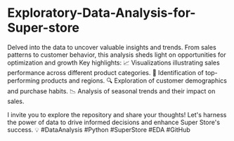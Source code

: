 # Exploratory-Data-Analysis-for-Super-store
Delved into the data to uncover valuable insights and trends. From sales patterns to customer behavior, this analysis sheds light on opportunities for optimization and growth
Key highlights:
📈 Visualizations illustrating sales performance across different product categories.
🎯 Identification of top-performing products and regions.
🔍 Exploration of customer demographics and purchase habits.
📉 Analysis of seasonal trends and their impact on sales.

I invite you to explore the repository and share your thoughts! Let's harness the power of data to drive informed decisions and enhance Super Store's success. 💡 #DataAnalysis #Python #SuperStore #EDA #GitHub
